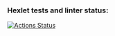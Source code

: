 ### Hexlet tests and linter status:
[![Actions Status](https://github.com/gitlearn07/qa-auto-engineer-javascript-project-44/actions/workflows/hexlet-check.yml/badge.svg)](https://github.com/gitlearn07/qa-auto-engineer-javascript-project-44/actions)
